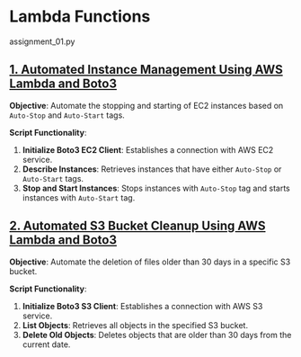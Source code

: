 # Lambda Functions


assignment_01.py

## [1. Automated Instance Management Using AWS Lambda and Boto3](assignment_01.py)

**Objective**: Automate the stopping and starting of EC2 instances based on `Auto-Stop` and `Auto-Start` tags.

**Script Functionality**:
1. **Initialize Boto3 EC2 Client**: Establishes a connection with AWS EC2 service.
2. **Describe Instances**: Retrieves instances that have either `Auto-Stop` or `Auto-Start` tags.
3. **Stop and Start Instances**: Stops instances with `Auto-Stop` tag and starts instances with `Auto-Start` tag.


## [2. Automated S3 Bucket Cleanup Using AWS Lambda and Boto3](assignment_02.py)

**Objective**: Automate the deletion of files older than 30 days in a specific S3 bucket.

**Script Functionality**:
1. **Initialize Boto3 S3 Client**: Establishes a connection with AWS S3 service.
2. **List Objects**: Retrieves all objects in the specified S3 bucket.
3. **Delete Old Objects**: Deletes objects that are older than 30 days from the current date.